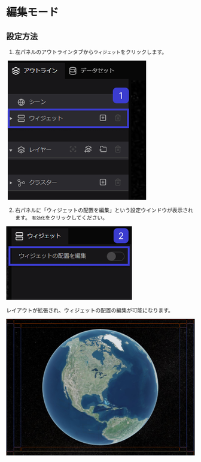 # 編集モード

## 設定方法

1. 左パネルのアウトラインタブから`ウィジェット`をクリックします。

![Untitled](%E7%B7%A8%E9%9B%86%E3%83%A2%E3%83%BC%E3%83%88%E3%82%99%209c31537d7c084aaf83d3ae88b0fc27a6/Untitled.png)

2. 右パネルに「ウィジェットの配置を編集」という設定ウインドウが表示されます。
   `有効化`をクリックしてください。

![Untitled](%E7%B7%A8%E9%9B%86%E3%83%A2%E3%83%BC%E3%83%88%E3%82%99%209c31537d7c084aaf83d3ae88b0fc27a6/Untitled%201.png)

レイアウトが拡張され、ウィジェットの配置の編集が可能になります。

![Untitled](%E7%B7%A8%E9%9B%86%E3%83%A2%E3%83%BC%E3%83%88%E3%82%99%209c31537d7c084aaf83d3ae88b0fc27a6/Untitled%202.png)
    
